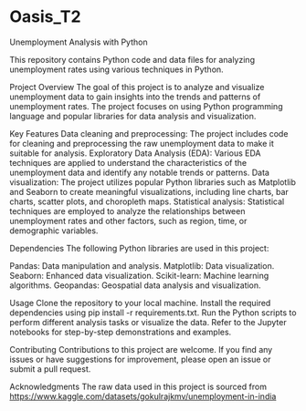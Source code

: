 # Oasis_T2

Unemployment Analysis with Python

This repository contains Python code and data files for analyzing unemployment rates using various techniques in Python.

Project Overview
The goal of this project is to analyze and visualize unemployment data to gain insights into the trends and patterns of unemployment rates. The project focuses on using Python programming language and popular libraries for data analysis and visualization.

Key Features
Data cleaning and preprocessing: The project includes code for cleaning and preprocessing the raw unemployment data to make it suitable for analysis.
Exploratory Data Analysis (EDA): Various EDA techniques are applied to understand the characteristics of the unemployment data and identify any notable trends or patterns.
Data visualization: The project utilizes popular Python libraries such as Matplotlib and Seaborn to create meaningful visualizations, including line charts, bar charts, scatter plots, and choropleth maps.
Statistical analysis: Statistical techniques are employed to analyze the relationships between unemployment rates and other factors, such as region, time, or demographic variables.

Dependencies
The following Python libraries are used in this project:

Pandas: Data manipulation and analysis.
Matplotlib: Data visualization.
Seaborn: Enhanced data visualization.
Scikit-learn: Machine learning algorithms.
Geopandas: Geospatial data analysis and visualization.

Usage
Clone the repository to your local machine.
Install the required dependencies using pip install -r requirements.txt.
Run the Python scripts to perform different analysis tasks or visualize the data.
Refer to the Jupyter notebooks for step-by-step demonstrations and examples.

Contributing
Contributions to this project are welcome. If you find any issues or have suggestions for improvement, please open an issue or submit a pull request.



Acknowledgments
The raw data used in this project is sourced from https://www.kaggle.com/datasets/gokulrajkmv/unemployment-in-india
